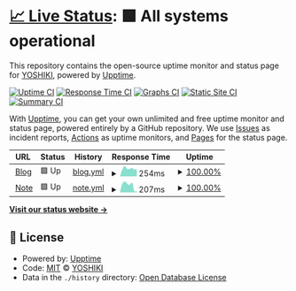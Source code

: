 # [📈 Live Status](https://status.takagi.blog): <!--live status--> **🟩 All systems operational**

This repository contains the open-source uptime monitor and status page for [YOSHIKI](https://status.takagi.blog), powered by [Upptime](https://github.com/upptime/upptime).

[![Uptime CI](https://github.com/ytkg/status.takagi.blog/workflows/Uptime%20CI/badge.svg)](https://github.com/upptime/upptime/actions?query=workflow%3A%22Uptime+CI%22)
[![Response Time CI](https://github.com/ytkg/status.takagi.blog/workflows/Response%20Time%20CI/badge.svg)](https://github.com/upptime/upptime/actions?query=workflow%3A%22Response+Time+CI%22)
[![Graphs CI](https://github.com/ytkg/status.takagi.blog/workflows/Graphs%20CI/badge.svg)](https://github.com/upptime/upptime/actions?query=workflow%3A%22Graphs+CI%22)
[![Static Site CI](https://github.com/ytkg/status.takagi.blog/workflows/Static%20Site%20CI/badge.svg)](https://github.com/upptime/upptime/actions?query=workflow%3A%22Static+Site+CI%22)
[![Summary CI](https://github.com/ytkg/status.takagi.blog/workflows/Summary%20CI/badge.svg)](https://github.com/upptime/upptime/actions?query=workflow%3A%22Summary+CI%22)

With [Upptime](https://upptime.js.org), you can get your own unlimited and free uptime monitor and status page, powered entirely by a GitHub repository. We use [Issues](https://github.com/ytkg/status.takagi.blog/issues) as incident reports, [Actions](https://github.com/ytkg/status.takagi.blog/actions) as uptime monitors, and [Pages](https://status.takagi.blog) for the status page.

<!--start: status pages-->
<!-- This summary is generated by Upptime (https://github.com/upptime/upptime) -->
<!-- Do not edit this manually, your changes will be overwritten -->
<!-- prettier-ignore -->
| URL | Status | History | Response Time | Uptime |
| --- | ------ | ------- | ------------- | ------ |
| <img alt="" src="https://favicons.githubusercontent.com/takagi.blog" height="13"> [Blog](https://takagi.blog/) | 🟩 Up | [blog.yml](https://github.com/ytkg/status.takagi.blog/commits/HEAD/history/blog.yml) | <details><summary><img alt="Response time graph" src="./graphs/blog/response-time-week.png" height="20"> 254ms</summary><br><a href="https://status.takagi.blog/history/blog"><img alt="Response time 395" src="https://img.shields.io/endpoint?url=https%3A%2F%2Fraw.githubusercontent.com%2Fytkg%2Fstatus.takagi.blog%2FHEAD%2Fapi%2Fblog%2Fresponse-time.json"></a><br><a href="https://status.takagi.blog/history/blog"><img alt="24-hour response time 305" src="https://img.shields.io/endpoint?url=https%3A%2F%2Fraw.githubusercontent.com%2Fytkg%2Fstatus.takagi.blog%2FHEAD%2Fapi%2Fblog%2Fresponse-time-day.json"></a><br><a href="https://status.takagi.blog/history/blog"><img alt="7-day response time 254" src="https://img.shields.io/endpoint?url=https%3A%2F%2Fraw.githubusercontent.com%2Fytkg%2Fstatus.takagi.blog%2FHEAD%2Fapi%2Fblog%2Fresponse-time-week.json"></a><br><a href="https://status.takagi.blog/history/blog"><img alt="30-day response time 269" src="https://img.shields.io/endpoint?url=https%3A%2F%2Fraw.githubusercontent.com%2Fytkg%2Fstatus.takagi.blog%2FHEAD%2Fapi%2Fblog%2Fresponse-time-month.json"></a><br><a href="https://status.takagi.blog/history/blog"><img alt="1-year response time 378" src="https://img.shields.io/endpoint?url=https%3A%2F%2Fraw.githubusercontent.com%2Fytkg%2Fstatus.takagi.blog%2FHEAD%2Fapi%2Fblog%2Fresponse-time-year.json"></a></details> | <details><summary><a href="https://status.takagi.blog/history/blog">100.00%</a></summary><a href="https://status.takagi.blog/history/blog"><img alt="All-time uptime 99.99%" src="https://img.shields.io/endpoint?url=https%3A%2F%2Fraw.githubusercontent.com%2Fytkg%2Fstatus.takagi.blog%2FHEAD%2Fapi%2Fblog%2Fuptime.json"></a><br><a href="https://status.takagi.blog/history/blog"><img alt="24-hour uptime 100.00%" src="https://img.shields.io/endpoint?url=https%3A%2F%2Fraw.githubusercontent.com%2Fytkg%2Fstatus.takagi.blog%2FHEAD%2Fapi%2Fblog%2Fuptime-day.json"></a><br><a href="https://status.takagi.blog/history/blog"><img alt="7-day uptime 100.00%" src="https://img.shields.io/endpoint?url=https%3A%2F%2Fraw.githubusercontent.com%2Fytkg%2Fstatus.takagi.blog%2FHEAD%2Fapi%2Fblog%2Fuptime-week.json"></a><br><a href="https://status.takagi.blog/history/blog"><img alt="30-day uptime 100.00%" src="https://img.shields.io/endpoint?url=https%3A%2F%2Fraw.githubusercontent.com%2Fytkg%2Fstatus.takagi.blog%2FHEAD%2Fapi%2Fblog%2Fuptime-month.json"></a><br><a href="https://status.takagi.blog/history/blog"><img alt="1-year uptime 99.99%" src="https://img.shields.io/endpoint?url=https%3A%2F%2Fraw.githubusercontent.com%2Fytkg%2Fstatus.takagi.blog%2FHEAD%2Fapi%2Fblog%2Fuptime-year.json"></a></details>
| <img alt="" src="https://favicons.githubusercontent.com/note.takagi.blog" height="13"> [Note](https://note.takagi.blog/) | 🟩 Up | [note.yml](https://github.com/ytkg/status.takagi.blog/commits/HEAD/history/note.yml) | <details><summary><img alt="Response time graph" src="./graphs/note/response-time-week.png" height="20"> 207ms</summary><br><a href="https://status.takagi.blog/history/note"><img alt="Response time 374" src="https://img.shields.io/endpoint?url=https%3A%2F%2Fraw.githubusercontent.com%2Fytkg%2Fstatus.takagi.blog%2FHEAD%2Fapi%2Fnote%2Fresponse-time.json"></a><br><a href="https://status.takagi.blog/history/note"><img alt="24-hour response time 401" src="https://img.shields.io/endpoint?url=https%3A%2F%2Fraw.githubusercontent.com%2Fytkg%2Fstatus.takagi.blog%2FHEAD%2Fapi%2Fnote%2Fresponse-time-day.json"></a><br><a href="https://status.takagi.blog/history/note"><img alt="7-day response time 207" src="https://img.shields.io/endpoint?url=https%3A%2F%2Fraw.githubusercontent.com%2Fytkg%2Fstatus.takagi.blog%2FHEAD%2Fapi%2Fnote%2Fresponse-time-week.json"></a><br><a href="https://status.takagi.blog/history/note"><img alt="30-day response time 212" src="https://img.shields.io/endpoint?url=https%3A%2F%2Fraw.githubusercontent.com%2Fytkg%2Fstatus.takagi.blog%2FHEAD%2Fapi%2Fnote%2Fresponse-time-month.json"></a><br><a href="https://status.takagi.blog/history/note"><img alt="1-year response time 369" src="https://img.shields.io/endpoint?url=https%3A%2F%2Fraw.githubusercontent.com%2Fytkg%2Fstatus.takagi.blog%2FHEAD%2Fapi%2Fnote%2Fresponse-time-year.json"></a></details> | <details><summary><a href="https://status.takagi.blog/history/note">100.00%</a></summary><a href="https://status.takagi.blog/history/note"><img alt="All-time uptime 100.00%" src="https://img.shields.io/endpoint?url=https%3A%2F%2Fraw.githubusercontent.com%2Fytkg%2Fstatus.takagi.blog%2FHEAD%2Fapi%2Fnote%2Fuptime.json"></a><br><a href="https://status.takagi.blog/history/note"><img alt="24-hour uptime 100.00%" src="https://img.shields.io/endpoint?url=https%3A%2F%2Fraw.githubusercontent.com%2Fytkg%2Fstatus.takagi.blog%2FHEAD%2Fapi%2Fnote%2Fuptime-day.json"></a><br><a href="https://status.takagi.blog/history/note"><img alt="7-day uptime 100.00%" src="https://img.shields.io/endpoint?url=https%3A%2F%2Fraw.githubusercontent.com%2Fytkg%2Fstatus.takagi.blog%2FHEAD%2Fapi%2Fnote%2Fuptime-week.json"></a><br><a href="https://status.takagi.blog/history/note"><img alt="30-day uptime 100.00%" src="https://img.shields.io/endpoint?url=https%3A%2F%2Fraw.githubusercontent.com%2Fytkg%2Fstatus.takagi.blog%2FHEAD%2Fapi%2Fnote%2Fuptime-month.json"></a><br><a href="https://status.takagi.blog/history/note"><img alt="1-year uptime 100.00%" src="https://img.shields.io/endpoint?url=https%3A%2F%2Fraw.githubusercontent.com%2Fytkg%2Fstatus.takagi.blog%2FHEAD%2Fapi%2Fnote%2Fuptime-year.json"></a></details>

<!--end: status pages-->

[**Visit our status website →**](https://status.takagi.blog)

## 📄 License

- Powered by: [Upptime](https://github.com/upptime/upptime)
- Code: [MIT](./LICENSE) © [YOSHIKI](https://status.takagi.blog)
- Data in the `./history` directory: [Open Database License](https://opendatacommons.org/licenses/odbl/1-0/)
